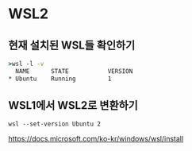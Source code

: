 # WSL2

## 현재 설치된 WSL들 확인하기
```cmd
>wsl -l -v
  NAME      STATE           VERSION
* Ubuntu    Running         1
```

## WSL1에서 WSL2로 변환하기
```
wsl --set-version Ubuntu 2
```
https://docs.microsoft.com/ko-kr/windows/wsl/install
